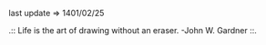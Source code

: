 last update&nbsp;=>&nbsp;1401/02/25


.:: Life is the art of drawing without an eraser. -John W. Gardner  ::.